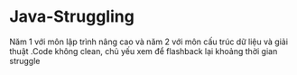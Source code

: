 # Java-Struggling
Năm 1 với môn lập trình nâng cao và năm 2 với môn cấu trúc dữ liệu và giải thuật
.Code không clean, chủ yếu xem để flashback lại khoảng thời gian struggle
